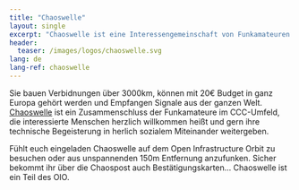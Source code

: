 ```yaml
---
title: "Chaoswelle"
layout: single
excerpt: "Chaoswelle ist eine Interessengemeinschaft von Funkamateuren im Umfeld des CCC und bereichern den OIO mit potentiell intergalaktischem Kontakt."
header:
  teaser: /images/logos/chaoswelle.svg
lang: de
lang-ref: chaoswelle
---
```


Sie bauen Verbidnungen über 3000km, können mit 20€ Budget in ganz Europa gehört werden und Empfangen Signale aus der ganzen Welt. [Chaoswelle](https://www.chaoswelle.de/ "Homepage Chaoswelle") ist ein Zusammenschluss der Funkamateure im CCC-Umfeld, die interessierte Menschen herzlich willkommen heißt und gern ihre technische Begeisterung in herlich sozialem Miteinander weitergeben. 

Fühlt euch eingeladen Chaoswelle auf dem Open Infrastructure Orbit zu besuchen oder aus unspannenden 150m Entfernung anzufunken. Sicher bekommt ihr über die Chaospost auch Bestätigungskarten... Chaoswelle ist ein Teil des OIO.
